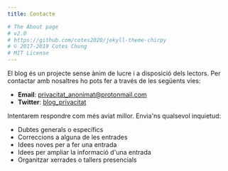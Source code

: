```yaml
---
title: Contacte

# The About page
# v2.0
# https://github.com/cotes2020/jekyll-theme-chirpy
# © 2017-2019 Cotes Chung
# MIT License
---
```



El blog és un projecte sense ànim de lucre i a disposició dels lectors. Per contactar amb nosaltres ho pots fer a través de les següents vies: 
* **Email**: privacitat_anonimat@protonmail.com
* **Twitter**: [blog_privacitat](https://twitter.com/blog_privacitat)

Intentarem respondre com més aviat millor. Envia'ns qualsevol inquietud:
* Dubtes generals o específics
* Correccions a alguna de les entrades
* Idees noves per a fer una entrada
* Idees per ampliar la informació d'una entrada
* Organitzar xerrades o tallers presencials